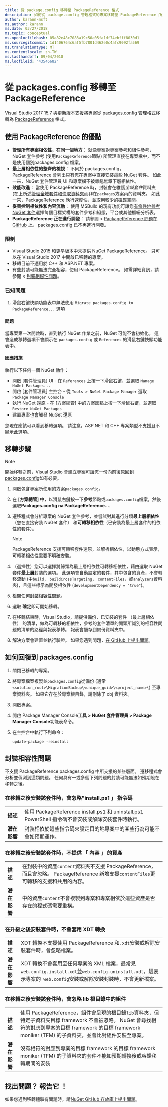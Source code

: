 ```yaml
---
title: 從 package.config 移轉至 PackageReference 格式
description: 如何從 package.config 管理格式的專案移轉至 PackageReference 所支援之 NuGet 4.0 + 和 VS2017 及.NET Core 2.0 的詳細資料
author: karann-msft
ms.author: karann
ms.date: 03/27/2018
ms.topic: conceptual
ms.openlocfilehash: 05a82e48c7083a19c50a05fa1df74ebfff8030d1
ms.sourcegitcommit: 1d1406764c6af5fb7801d462e0c4afc9092fa569
ms.translationtype: MT
ms.contentlocale: zh-TW
ms.lasthandoff: 09/04/2018
ms.locfileid: "43546682"
---
```

# <a name="migrate-from-packagesconfig-to-packagereference"></a>從 packages.config 移轉至 PackageReference

Visual Studio 2017 15.7 與更新版本支援將專案從 [packages.config](./packages-config.md) 管理格式移轉為 [PackageReference](../consume-packages/Package-References-in-Project-Files.md) 格式。

## <a name="benefits-of-using-packagereference"></a>使用 PackageReference 的優點

* **管理所有專案相依性，在同一個地方**： 就像專案對專案參考和組件參考，NuGet 套件參考 (使用`PackageReference`節點) 所管理直接在專案檔中，而不是使用個別packages.config 檔案。
* **最上層相依性的整齊的檢視**： 不同於 packages.config，PackageReference 會列出只有您在專案中直接安裝這些 NuGet 套件。 如此一來，NuGet 套件管理員 UI 和專案檔不被雜亂無章下層相依性。
* **效能改進**： 當使用 PackageReference 時，封裝會在維護*全域套件*資料夾 (在上所述[管理全域套件和快取資料夾](../consume-packages/managing-the-global-packages-and-cache-folders.md)而非在`packages`方案內的資料夾。 如此一來，PackageReference 執行速度快，並取用較少的磁碟空間。
* **妥善控制相依性和內容流動**： 使用 MSBuild 的現有功能可讓您[有條件地參考 NuGet 套件](../consume-packages/Package-References-in-Project-Files.md#adding-a-packagereference-condition)選擇每個目標架構的套件參考和組態，平台或其他樞紐分析表。
* **PackageReference 正在進行開發**： 請參閱 < [PackageReference 問題在 GitHub 上](https://aka.ms/nuget-pr-improvements)。 packages.config 已不再進行開發。

### <a name="limitations"></a>限制

* Visual Studio 2015 和更早版本中未提供 NuGet PackageReference。 只可以在 Visual Studio 2017 中開啟已移轉的專案。
* 移轉目前不適用於 C++ 和 ASP.NET 專案。
* 有些封裝可能無法完全相容，使用 PackageReference。 如需詳細資訊，請參閱 <<c0> [ 封裝相容性問題](#package-compatibility-issues)。

### <a name="known-issues"></a>已知問題

1. 滑鼠右鍵快顯功能表中無法使用 `Migrate packages.config to PackageReference...` 選項 

#### <a name="issue"></a>問題 
 
當專案第一次開啟時，直到執行 NuGet 作業之前，NuGet 可能不會初始化。 這會造成移轉選項不會顯示在 `packages.config` 或 `References` 的滑鼠右鍵快顯功能表中。 

#### <a name="workaround"></a>因應措施 

執行以下任何一個 NuGet 動作： 
* 開啟 [套件管理員] UI - 在 `References` 上按一下滑鼠右鍵，並選取 `Manage NuGet Packages...` 
* 開啟 [套件管理員] 主控台 - 從 `Tools > NuGet Package Manager` 選取 `Package Manager Console` 
* 執行 NuGet 還原 - 在 [方案總管] 中的方案節點上按一下滑鼠右鍵，並選取 `Restore NuGet Packages` 
* 建置專案也會觸發 NuGet 還原 

您現在應該可以看到移轉選項。 請注意，ASP.NET 和 C++ 專案類型不支援且不顯示此選項。 

## <a name="migration-steps"></a>移轉步驟

> [!Note]
> 開始移轉之前，Visual Studio 會建立專案可讓您一份[向前復原回到 packages.config](#how-to-roll-back-to-packagesconfig)如有必要。

1. 開啟包含專案所使用的方案`packages.config`。

1. 在 [**方案總管] 中**，以滑鼠右鍵按一下**參考**節點或`packages.config`檔案，然後選取**Packages.config na PackageReference...**.

1. 遷移程式會分析專案的 NuGet 套件參考，並嘗試對其進行分類**最上層相依性**（您在直接安裝 NuGet 套件） 和**可轉移相依性**（已安裝為最上層套件的相依性的套件）。

   > [!Note]
   > PackageReference 支援可轉移套件還原，並解析相依性，以動態方式表示，可轉移相依性需要不明確安裝。

1. （選擇性）您可以選擇將歸類為最上層相依性可轉移相依性，藉由選取 NuGet 套件**最上層**封裝的選項。 此選項會自動設定的套件，其中包含的資產，不會轉移流動 (中`build`， `buildCrossTargeting`， `contentFiles`，或`analyzers`資料夾)，且這些標示為開發相依性 (`developmentDependency = "true"`)。

1. 檢閱任何[封裝相容性問題](#package-compatibility-issues)。

1. 選取 **確定**即可開始移轉。

1. 在移轉結束時，Visual Studio，請提供備份，已安裝的套件 （最上層相依性） 的清單，做為可轉移的相依性，參考的套件清單的開頭所識別的相容性問題的清單的路徑與報表移轉。 報表會儲存到備份資料夾中。

1. 解決方案會建置並執行驗證。 如果您遇到問題，[在 GitHub 上提出問題](https://github.com/NuGet/Home/issues/)。

## <a name="how-to-roll-back-to-packagesconfig"></a>如何回復到 packages.config

1. 關閉已移轉的專案。

1. 將專案檔案複製並`packages.config`從備份 (通常`<solution_root>\MigrationBackup\<unique_guid>\<project_name>\`) 至專案資料夾。 如果它存在於專案根目錄，請刪除了 obj 資料夾。

1. 開啟專案。

1. 開啟 Package Manager Console**工具 > NuGet 套件管理員 > Package Manager Console**功能表命令。

1. 在主控台中執行下列命令：

   ```ps
   update-package -reinstall
   ```

## <a name="package-compatibility-issues"></a>封裝相容性問題

不支援 PackageReference packages.config 中所支援的某些層面。 遷移程式會分析並偵測到這類問題。 任何具有一或多個下列問題的封裝可能無法如預期般在移轉之後。

### <a name="installps1-scripts-are-ignored-when-the-package-is-installed-after-the-migration"></a>在移轉之後安裝該套件時，會忽略"install.ps1 」 指令碼

| | |
| --- | --- |
| **描述** | 使用 PackageReference install.ps1 和 uninstall.ps1 PowerShell 指令碼不會安裝或解除安裝套件時執行。 |
| **潛在影響** | 封裝相依於這些指令碼來設定目的地專案中的某些行為可能不會如預期運作。 |

### <a name="content-assets-are-not-available-when-the-package-is-installed-after-the-migration"></a>在移轉之後安裝該套件時，不提供 「 內容 」 的資產

| | |
| --- | --- |
| **描述** | 在封裝中的資產`content`資料夾不支援 PackageReference，而且會忽略。 PackageReference 新增支援`contentFiles`更可轉移的支援和共用的內容。  |
| **潛在影響** | 中的資產`content`不會複製到專案和專案相依於這些資產是否存在的程式碼需要重構。  |

### <a name="xdt-transforms-are-not-applied-when-the-package-is-installed-after-the-upgrade"></a>在升級之後安裝套件時，不會套用 XDT 轉換

| | |
| --- | --- |
| **描述** | XDT 轉換不支援使用 PackageReference 和`.xdt`安裝或解除安裝套件時，會忽略檔案。   |
| **潛在影響** | XDT 轉換不會套用至任何專案的 XML 檔案，最常見`web.config.install.xdt`並`web.config.uninstall.xdt`，這表示專案的` web.config`安裝或解除安裝封裝時，不會更新檔案。 |

### <a name="assemblies-in-the-lib-root-are-ignored-when-the-package-is-installed-after-the-migration"></a>在移轉之後安裝該套件時，會忽略 lib 根目錄中的組件

| | |
| --- | --- |
| **描述** | 使用 PackageReference，組件會呈現的根目錄`lib`資料夾，但特定子資料夾目標 framework 不會被忽略。 NuGet 會尋找相符的對應到專案的目標 framework 的目標 framework moniker (TFM) 的子資料夾，並會比對組件安裝至專案。 |
| **潛在影響** | 沒有相符的對應到專案的目標 framework 的目標 framework moniker (TFM) 的子資料夾的套件不能如預期轉換後或容錯移轉期間的安裝 |

## <a name="found-an-issue-report-it"></a>找出問題？ 報告它 ！

如果您遇到移轉體驗有問題時，請[NuGet GitHub 存放庫上提出問題](https://github.com/NuGet/Home/issues/)。
